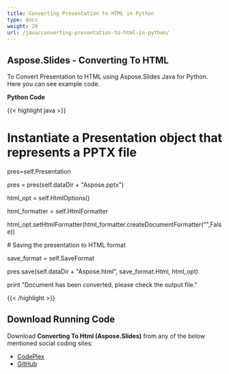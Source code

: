 ```yaml
---
title: Converting Presentation to HTML in Python
type: docs
weight: 20
url: /java/converting-presentation-to-html-in-python/
---
```


## **Aspose.Slides - Converting To HTML**
To Convert Presentation to HTML using Aspose.Slides Java for Python. Here you can see example code.

**Python Code**

{{< highlight java >}}

 # Instantiate a Presentation object that represents a PPTX file

pres=self.Presentation

pres = pres(self.dataDir + "Aspose.pptx")

html_opt = self.HtmlOptions()

html_formatter = self.HtmlFormatter

html_opt.setHtmlFormatter(html_formatter.createDocumentFormatter("",False))

\# Saving the presentation to HTML format

save_format = self.SaveFormat

pres.save(self.dataDir + "Aspose.html", save_format.Html, html_opt)

print "Document has been converted, please check the output file."

{{< /highlight >}}
## **Download Running Code**
Download **Converting To Html (Aspose.Slides)** from any of the below mentioned social coding sites:

- [CodePlex](https://asposeslidesjavapython.codeplex.com/releases/view/620922)
- [GitHub](https://github.com/aspose-slides/Aspose.Slides-for-Java/releases/tag/Aspose.Slides_Java_for_Python-v1.0)
